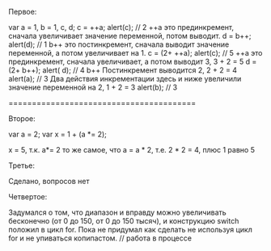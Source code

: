 Первое:

var a = 1, b = 1, c, d; c = ++a; alert(c); // 2 ++a это прединкремент, сначала увеличивает значение переменной, потом
выводит. d = b++; alert(d); // 1 b++ это постинкремент, сначала выводит значение переменной, а потом увеличивает на 1. c
= (2+ ++a); alert(c); // 5 ++a это прединкремент, сначала увеличивает, а потом выводит 3, 3 + 2 = 5 d = (2+ b++); alert(
d); // 4 b++ Постинкремент выводится 2, 2 + 2 = 4 alert(a); // 3 Два действия инкрементации здесь и ниже увеличили
значение переменной на 2, 1 + 2 = 3 alert(b); // 3

========================================

Второе:

var a = 2; var x = 1 + (a *= 2);

x = 5, т.к. a*= 2 то же самое, что a = a * 2, т.е. 2 * 2 = 4, плюс 1 равно 5

Третье:

Сделано, вопросов нет

Четвертое: 

Задумался о том, что диапазон и вправду можно увеличивать бесконечно (от 0 до 150, от 0 до 150 тысяч), и конструкцию switch положил в цикл for. Пока не придумал как сделать не используя цикл for и не упиваться копипастом.
// работа в процессе